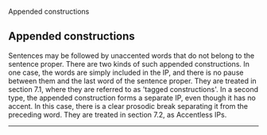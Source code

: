 Appended constructions <!-- function FrameUpdate(URL1, URL2) { parent.audio.location.href = URL1; parent.display.location.href = URL2; } // -->

Appended constructions
----------------------

Sentences may be followed by unaccented words that do not belong to the sentence proper. There are two kinds of such appended constructions. In one case, the words are simply included in the IP, and there is no pause between them and the last word of the sentence proper. They are treated in section 7.1, where they are referred to as 'tagged constructions'. In a second type, the appended construction forms a separate IP, even though it has no accent. In this case, there is a clear prosodic break separating it from the preceding word. They are treated in section 7.2, as Accentless IPs.

* * *

